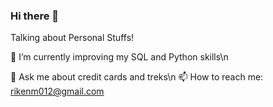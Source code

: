 ### Hi there 👋
Talking about Personal Stuffs!

🔭 I’m currently improving my SQL and Python skills\n

💬 Ask me about credit cards and treks\n
📫 How to reach me: rikenm012@gmail.com 

